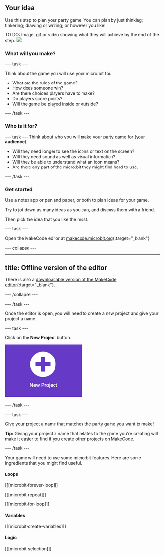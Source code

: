 ## Your idea

Use this step to plan your party game. You can plan by just thinking; tinkering; drawing or writing; or however you like! 

TO DO: Image, gif or video showing what they will achieve by the end of the step. ![](images/image.png)

### What will you make?

--- task ---

Think about the game you will use your micro:bit for. 
- What are the rules of the game?
- How does someone win?
- Are there choices players have to make?
- Do players score points?
- Will the game be played inside or outside?

--- /task ---

### Who is it for?

--- task ---
Think about who you will make your party game for (your **audience**).
- Will they need longer to see the icons or text on the screen?
- Will they need sound as well as visual information?
- Will they be able to understand what an icon means?
- Are there any part of the micro:bit they might find hard to use.

--- /task ---

### Get started

Use a notes app or pen and paper, or both to plan ideas for your game. 

Try to jot down as many ideas as you can, and discuss them with a friend. 

Then pick the idea that you like the most.

--- task ---

Open the MakeCode editor at [makecode.microbit.org](https://makecode.microbit.org){:target="_blank"}

--- collapse ---

---
title: Offline version of the editor
---

There is also a [downloadable version of the MakeCode editor](https://makecode.microbit.org/offline-app){:target="_blank"}.

--- /collapse ---

--- /task ---

Once the editor is open, you will need to create a new project and give your project a name. 

--- task ---

Click on the **New Project** button.

<img src="images/new-project-button.png" alt="The New Project button inside MakeCode." width="250"/>

--- /task ---

--- task ---

Give your project a name that matches the party game you want to make!

**Tip:** Giving your project a name that relates to the game you’re creating will make it easier to find if you create other projects on MakeCode.

--- /task ---

Your game will need to use some micro:bit features. Here are some ingredients that you might find useful.

#### Loops

[[[microbit-forever-loop]]]

[[[microbit-repeat]]]

[[[microbit-for-loop]]]

#### Variables

[[[microbit-create-variables]]]

#### Logic

[[[microbit-selection]]]